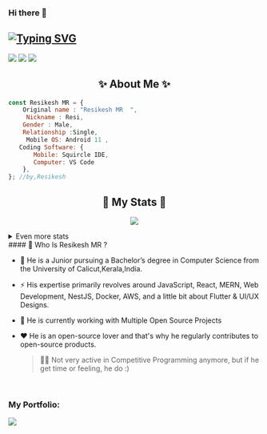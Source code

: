 ### Hi there 👋
## [![Typing SVG](https://readme-typing-svg.herokuapp.com?font=Lemon+milk&color=F7000&lines=Welcome+to+Resikesh+Official+GitHub+AC;Follow+Me+Now)](https://git.io/typing-svg)
<p align="left"> <a href="https://twitter.com/intent/follow?screen_name=ResikeshR"><img src="https://img.shields.io/badge/ResikeshR-%231DA1F2.svg?style=for-the-badge&logo=Twitter&logoColor=white"></a> 
 <a href="https://www.instagram.com/___re_be_li_on___009/"><img src="https://img.shields.io/badge/___re_be_li_on___009-%23E4405F.svg?style=for-the-badge&logo=Instagram&logoColor=white"/></a>
 <a href="https://www.linkedin.com/in/resikeshmr-13666b202/"><img src="https://img.shields.io/badge/linkedin-%230077B5.svg?style=for-the-badge&logo=linkedin&logoColor=white"></a>

 

<h2 align="center"> ✨ About Me ✨</h2>

```js
const Resikesh MR = {
    Original name : "Resikesh MR  ",
     Nickname : Resi,
    Gender : Male,
    Relationship :Single,
     Mobile OS: Android 11 ,
   Coding Software: {
       Mobile: Squircle IDE,
       Computer: VS Code
    },
}; //by,Resikesh
```
  


<h2 align="center"> 🚀 My Stats 🚀</h2>
<p align="center">
<img src="(https://github-readme-streak-stats.herokuapp.com?user=RESIKESH&theme=dark&date_format=M%20j%5B%2C%20Y%5D)">
</p>
<details>
  <summary>
      Even more stats
  </summary>
  <p align="center">
    <img src="(https://github-profile-trophy.vercel.app/?username=RESIKESH&theme=onedark)">
    <img src="(https://github-readme-stats.vercel.app/api?username=RESIKESH&show_icons=true&theme=radical)">
  </p>
</details>
#### 🤔 Who Is Resikesh MR  ?

- 🏫 He is a Junior pursuing a Bachelor’s degree in Computer Science from the University of Calicut,Kerala,India.
- ⚡️ His expertise primarily revolves around JavaScript, React, MERN, Web Development, NestJS, Docker, AWS, and a little bit about Flutter & UI/UX Designs.
- 🔭 He is currently working with Multiple Open Source Projects
- ♥️ He is an open-source lover and that's why he regularly contributes to open-source products.

  > 🐱‍💻 Not very active in Competitive Programming anymore, but if he get time or feeling, he do :)


<br>

### **My Portfolio**:

<script src="https://tryhackme.com/badge/1514169" >
 
</script>
 </script>





</details>
  <img src="https://profile-counter.glitch.me/RESIKESH/count.svg" />
</p>
